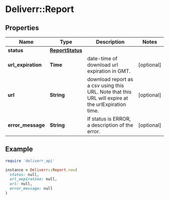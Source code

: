 # Deliverr::Report

## Properties

| Name | Type | Description | Notes |
| ---- | ---- | ----------- | ----- |
| **status** | [**ReportStatus**](ReportStatus.md) |  |  |
| **url_expiration** | **Time** | date-time of download url expiration in GMT. | [optional] |
| **url** | **String** | download report as a csv using this URL. Note that this URL will expire at the urlExpiration time. | [optional] |
| **error_message** | **String** | If status is ERROR, a description of the error. | [optional] |

## Example

```ruby
require 'deliverr_api'

instance = Deliverr::Report.new(
  status: null,
  url_expiration: null,
  url: null,
  error_message: null
)
```


